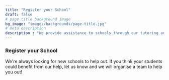 ```yaml
---
title: "Register your School"
draft: false
# page title background image
bg_image: "images/backgrounds/page-title.jpg"
# meta description
description : "We provide assistance to schools through our tutoring and mentoring sessions."
---
```


### Register your School ###

We're always looking for new schools to help out. If you think your students could benefit from our help, let us know and we will organise a team to help you out!
